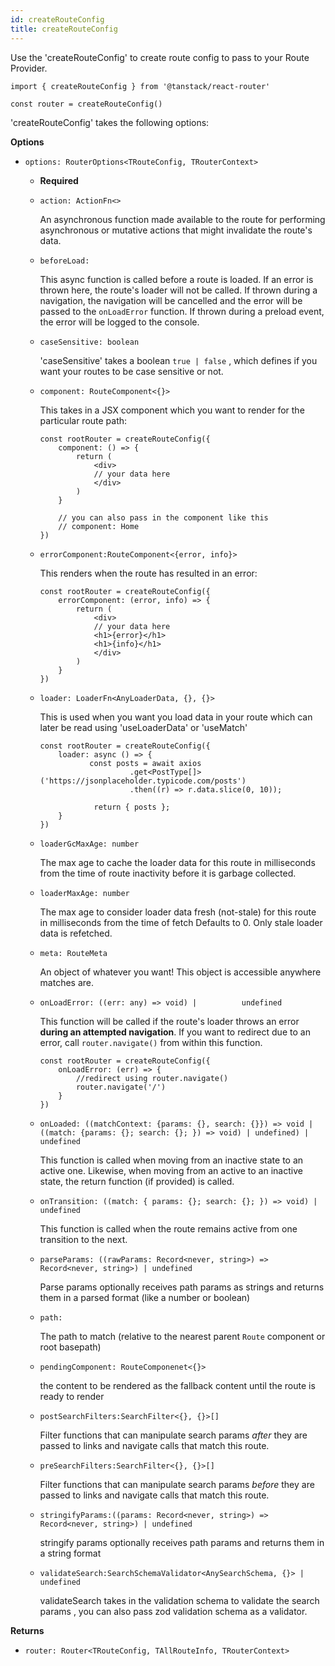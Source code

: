 ```yaml
---
id: createRouteConfig
title: createRouteConfig
---
```


Use the 'createRouteConfig' to create route config to pass to your Route Provider.
```tsx
import { createRouteConfig } from '@tanstack/react-router'

const router = createRouteConfig()
```
'createRouteConfig' takes the following options:

**Options**
- `options: RouterOptions<TRouteConfig, TRouterContext>`
    - **Required**

    - `action: ActionFn<>`

        An asynchronous function made available to the route for performing asynchronous or mutative actions that might invalidate the route's data.
    - `beforeLoad:`

        This async function is called before a route is loaded.
        If an error is thrown here, the route's loader will not be called.
        If thrown during a navigation, the navigation will be cancelled and the error will be passed to the `onLoadError` function.
        If thrown during a preload event, the error will be logged to the console.
  
    - `caseSensitive: boolean`

        'caseSensitive' takes a boolean `true | false` , which defines if you want your routes to be case sensitive or not.
    - `component: RouteComponent<{}>`

        This takes in a JSX component which you want to render for the particular route path:

        ```tsx
        const rootRouter = createRouteConfig({
            component: () => {
                return (
                    <div>
                    // your data here
                    </div>
                )
            }

            // you can also pass in the component like this
            // component: Home
        })
    - `errorComponent:RouteComponent<{error, info}>`

        This renders when the route has resulted in an error:
        ```tsx
        const rootRouter = createRouteConfig({
            errorComponent: (error, info) => {
                return (
                    <div>
                    // your data here
                    <h1>{error}</h1>
                    <h1>{info}</h1>
                    </div>
                )
            }
        })
    - `loader: LoaderFn<AnyLoaderData, {}, {}>`

        This is used when you want you load data in your route which can later be read using 'useLoaderData' or 'useMatch'

        ```tsx
        const rootRouter = createRouteConfig({
            loader: async () => {
                   const posts = await axios
                            .get<PostType[]>('https://jsonplaceholder.typicode.com/posts')
                            .then((r) => r.data.slice(0, 10));

                    return { posts };
            }
        })
    - `loaderGcMaxAge: number`

        The max age to cache the loader data for this route in milliseconds from the time of route inactivity before it is garbage collected.
    - `loaderMaxAge: number`

        The max age to consider loader data fresh (not-stale) for this route in milliseconds from the time of fetch
        Defaults to 0. Only stale loader data is refetched.
    - `meta: RouteMeta`
          
        An object of whatever you want! This object is accessible anywhere matches are.
    - `onLoadError: ((err: any) => void) |          undefined`
        
        This function will be called if the route's loader throws an error **during an attempted navigation**.
        If you want to redirect due to an error, call `router.navigate()` from within this function.
        ```tsx
        const rootRouter = createRouteConfig({
            onLoadError: (err) => {
                //redirect using router.navigate()
                router.navigate('/')
            }
        })
    - `onLoaded: ((matchContext: {params: {},
        search: {}}) => void | ((match: {params: {};
        search: {};
        }) => void) | undefined) | undefined `
        
        This function is called when moving from an inactive state to an active one. Likewise, when moving from an active to an inactive state, the return function (if provided) is called.
    
    - `onTransition: ((match: {
        params: {};
        search: {};
        }) => void) | undefined `
        
        This function is called when the route remains active from one transition to the next.

    - `parseParams: ((rawParams: Record<never, string>) => Record<never, string>) | undefined`
    
        Parse params optionally receives path params as strings and returns them in a parsed format (like a number or boolean)
   
    - `path:`

      The path to match (relative to the nearest parent `Route` component or root basepath)

   
    - `pendingComponent: RouteComponenet<{}>`

        the content to be rendered as the fallback content until the route is ready to render

   
    - `postSearchFilters:SearchFilter<{}, {}>[]`

        Filter functions that can manipulate search params *after* they are passed to links and navigate calls that match this route.
   
    - `preSearchFilters:SearchFilter<{}, {}>[]`

        Filter functions that can manipulate search params *before* they are passed to links and navigate calls that match this route.
   
    - `stringifyParams:((params: Record<never, string>) => Record<never, string>) | undefined`

        stringify params optionally receives path params and returns them in a string format
   
    - `validateSearch:SearchSchemaValidator<AnySearchSchema, {}> | undefined`

        validateSearch takes in the validation schema to validate the search params , you can also pass zod validation schema as a validator.

**Returns**
- `router: Router<TRouteConfig, TAllRouteInfo, TRouterContext>`
